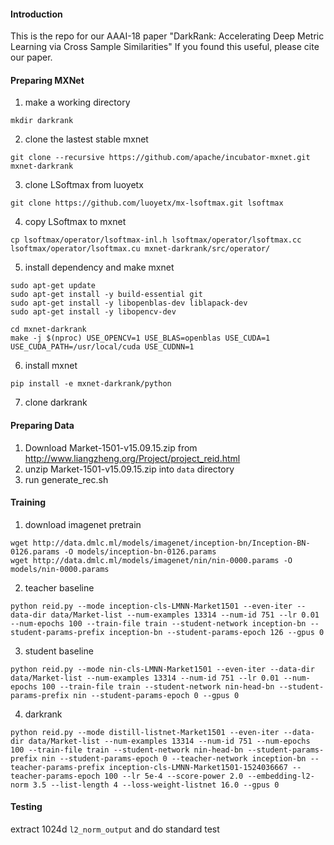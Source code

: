 #### Introduction
This is the repo for our AAAI-18 paper "DarkRank: Accelerating Deep Metric Learning via Cross Sample Similarities" 
If you found this useful, please cite our paper.

#### Preparing MXNet
1. make a working directory
```
mkdir darkrank
```

2. clone the lastest stable mxnet
```
git clone --recursive https://github.com/apache/incubator-mxnet.git mxnet-darkrank
```

3. clone LSoftmax from luoyetx
```
git clone https://github.com/luoyetx/mx-lsoftmax.git lsoftmax
```

4. copy LSoftmax to mxnet
```
cp lsoftmax/operator/lsoftmax-inl.h lsoftmax/operator/lsoftmax.cc lsoftmax/operator/lsoftmax.cu mxnet-darkrank/src/operator/
```

5. install dependency and make mxnet
```
sudo apt-get update
sudo apt-get install -y build-essential git
sudo apt-get install -y libopenblas-dev liblapack-dev
sudo apt-get install -y libopencv-dev
```

```
cd mxnet-darkrank
make -j $(nproc) USE_OPENCV=1 USE_BLAS=openblas USE_CUDA=1 USE_CUDA_PATH=/usr/local/cuda USE_CUDNN=1
```

6. install mxnet
```
pip install -e mxnet-darkrank/python 
```

7. clone darkrank


#### Preparing Data
1. Download Market-1501-v15.09.15.zip from http://www.liangzheng.org/Project/project_reid.html
2. unzip Market-1501-v15.09.15.zip into `data` directory
3. run generate_rec.sh

#### Training
1. download imagenet pretrain
```
wget http://data.dmlc.ml/models/imagenet/inception-bn/Inception-BN-0126.params -O models/inception-bn-0126.params
wget http://data.dmlc.ml/models/imagenet/nin/nin-0000.params -O models/nin-0000.params
```
2. teacher baseline
```
python reid.py --mode inception-cls-LMNN-Market1501 --even-iter --data-dir data/Market-list --num-examples 13314 --num-id 751 --lr 0.01 --num-epochs 100 --train-file train --student-network inception-bn --student-params-prefix inception-bn --student-params-epoch 126 --gpus 0
```

3. student baseline
```
python reid.py --mode nin-cls-LMNN-Market1501 --even-iter --data-dir data/Market-list --num-examples 13314 --num-id 751 --lr 0.01 --num-epochs 100 --train-file train --student-network nin-head-bn --student-params-prefix nin --student-params-epoch 0 --gpus 0
```

4. darkrank
```
python reid.py --mode distill-listnet-Market1501 --even-iter --data-dir data/Market-list --num-examples 13314 --num-id 751 --num-epochs 100 --train-file train --student-network nin-head-bn --student-params-prefix nin --student-params-epoch 0 --teacher-network inception-bn --teacher-params-prefix inception-cls-LMNN-Market1501-1524036667 --teacher-params-epoch 100 --lr 5e-4 --score-power 2.0 --embedding-l2-norm 3.5 --list-length 4 --loss-weight-listnet 16.0 --gpus 0
```

#### Testing
extract 1024d `l2_norm_output` and do standard test
